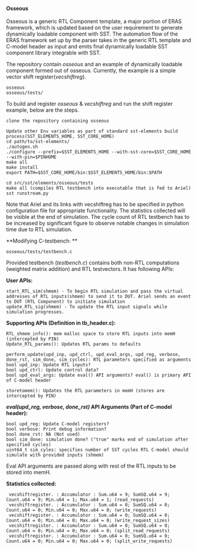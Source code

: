 #### Osseous

Osseous is a generic RTL Component template, a major portion of ERAS framework, which is updated based on the user requirement to generate dynamically loadable component with SST. The automation flow of the ERAS framework set up by the parser takes in the generic RTL template and C-model header as input and emits final dynamically loadable SST component library integrable with SST.

The repository contain _osseous_ and an example of dynamically loadable component formed out of osseous. 
Currently, the example is a simple vector shift register(_vecshiftreg_).

```
osseous
osseous/tests/
```
To build and register _osseous_ & _vecshiftreg_ and run the shift register example, below are the steps.
```
clone the repository containing osseous

Update other Env variables as part of standard sst-elements build process(SST_ELEMENTS_HOME, SST_CORE_HOME)
cd path/to/sst-elements/
./autogen.sh
./configure --prefix=$SST_ELEMENTS_HOME --with-sst-core=$SST_CORE_HOME --with-pin=$PINHOME
make all
make install
export PATH=$SST_CORE_HOME/bin:$SST_ELEMENTS_HOME/bin:$PATH

cd src/sst/elements/osseous/tests
make all (compiles RTL testbench into executable that is fed to Ariel)
sst runstream.py
```
Note that Ariel and its links with vecshiftreg has to be specified in python configuration file for appropriate functionality. The statistics collected will be visible at the end of simulation. The cycle count of RTL testbench has to be increased by significant figure to observe notable changes in simulation time due to RTL simulation.

**Modifying C-testbench: **
```
osseous/tests/testbench.c
```
Provided testbench (_testbench.c_) contains both non-RTL computations (weighted matrix addition) and RTL testvectors. 
It has following APIs:

**User APIs:**
```
start_RTL_sim(shmem) - To begin RTL simulation and pass the virtual addresses of RTL inputs(shmem) to send it to DUT. Ariel sends an event to DUT (RTL Component) to initiate simulation
update_RTL_sig(shmem) - To update the RTL input signals while simulation progresses.
```
**Supporting APIs (Definition in tb_header.c):**
```
RTL_shmem_info(): mem malloc space to store RTL inputs into memH (intercepted by PIN)
Update_RTL_params(): Updates RTL params to defaults

perform_update(upd_inp, upd_ctrl, upd_eval_args, upd_reg, verbose, done_rst, sim_done, sim_cycles): RTL parameters specified as arguments
bool upd_inp: Update RTL inputs?
bool upd_ctrl: Update control data?
bool upd_eval_args: Update eval() API arguments? eval() is primary API of C-model header

storetomem(): Updates the RTL parameters in memH (stores are intercepted by PIN)
```
**_eval(upd_reg, verbose, done_rst)_ API Arguments (Part of C-model header):**
```
bool upd_reg: Update C-model registers?
bool verbose: Print debug information?
bool done_rst: NA (Not used)
bool sim_done: simulation done? ("true" marks end of simulation after specified cycles)
uint64_t sim_cyles: specifies number of SST cycles RTL C-model should simulate with provided inputs (shmem)
```
Eval API arguments are passed along with rest of the RTL inputs to be stored into memH.

**Statistics collected:**
```
 vecshiftregister. : Accumulator : Sum.u64 = 9; SumSQ.u64 = 9; Count.u64 = 9; Min.u64 = 1; Max.u64 = 1; (read_requests)
 vecshiftregister. : Accumulator : Sum.u64 = 0; SumSQ.u64 = 0; Count.u64 = 0; Min.u64 = 0; Max.u64 = 0; (write_requests)
 vecshiftregister. : Accumulator : Sum.u64 = 0; SumSQ.u64 = 0; Count.u64 = 0; Min.u64 = 0; Max.u64 = 0; (write_request_sizes)
 vecshiftregister. : Accumulator : Sum.u64 = 0; SumSQ.u64 = 0; Count.u64 = 0; Min.u64 = 0; Max.u64 = 0; (split_read_requests)
 vecshiftregister. : Accumulator : Sum.u64 = 0; SumSQ.u64 = 0; Count.u64 = 0; Min.u64 = 0; Max.u64 = 0; (split_write_requests)
 ```

